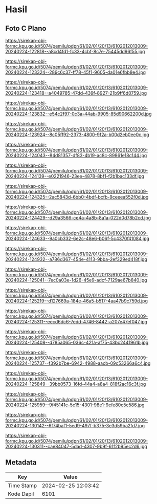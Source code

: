 # Hasil

## Foto C Plano

https://sirekap-obj-formc.kpu.go.id/5074/pemilu/pdpr/61/02/01/20/13/6102012013009-20240224-122818--a8cd4fd1-fc33-4cbf-8c7e-75445dd96f55.jpg

https://sirekap-obj-formc.kpu.go.id/5074/pemilu/pdpr/61/02/01/20/13/6102012013009-20240224-123324--289c6c37-ff78-45f1-9605-da01e6fbb8e4.jpg

https://sirekap-obj-formc.kpu.go.id/5074/pemilu/pdpr/61/02/01/20/13/6102012013009-20240224-123418--a4049785-47dd-439f-8927-21b9ff6d0759.jpg

https://sirekap-obj-formc.kpu.go.id/5074/pemilu/pdpr/61/02/01/20/13/6102012013009-20240224-123832--e54c2f97-0c3a-44ab-9905-85d90662200d.jpg

https://sirekap-obj-formc.kpu.go.id/5074/pemilu/pdpr/61/02/01/20/13/6102012013009-20240224-123924--8c05ff92-2373-4800-9f2a-b00d2eb0ee0c.jpg

https://sirekap-obj-formc.kpu.go.id/5074/pemilu/pdpr/61/02/01/20/13/6102012013009-20240224-124043--84d81357-df83-4b19-ac8c-89861e18c144.jpg

https://sirekap-obj-formc.kpu.go.id/5074/pemilu/pdpr/61/02/01/20/13/6102012013009-20240224-124139--e0221946-23ee-4878-8bf1-f2b1bac133df.jpg

https://sirekap-obj-formc.kpu.go.id/5074/pemilu/pdpr/61/02/01/20/13/6102012013009-20240224-124325--2ac5843d-6bb0-4bdf-bcfb-9ceeea552f0d.jpg

https://sirekap-obj-formc.kpu.go.id/5074/pemilu/pdpr/61/02/01/20/13/6102012013009-20240224-124429--d29a3566-ce4a-4a8b-8a1a-022d0d78b2cd.jpg

https://sirekap-obj-formc.kpu.go.id/5074/pemilu/pdpr/61/02/01/20/13/6102012013009-20240224-124633--9a0cb332-6e2c-48e6-b06f-5c4370f41084.jpg

https://sirekap-obj-formc.kpu.go.id/5074/pemilu/pdpr/61/02/01/20/13/6102012013009-20240224-124932--a786d367-454e-4113-9bba-2ef329ed418f.jpg

https://sirekap-obj-formc.kpu.go.id/5074/pemilu/pdpr/61/02/01/20/13/6102012013009-20240224-125041--7ec0a03e-1d26-45e9-adcf-7129ae67b840.jpg

https://sirekap-obj-formc.kpu.go.id/5074/pemilu/pdpr/61/02/01/20/13/6102012013009-20240224-125219--d127669a-184e-46a5-b517-4aa47b9c759d.jpg

https://sirekap-obj-formc.kpu.go.id/5074/pemilu/pdpr/61/02/01/20/13/6102012013009-20240224-125311--eecd6dc6-7edd-4746-8442-a207e47ef047.jpg

https://sirekap-obj-formc.kpu.go.id/5074/pemilu/pdpr/61/02/01/20/13/6102012013009-20240224-125408--d785a065-036c-421a-af75-43bc2441961b.jpg

https://sirekap-obj-formc.kpu.go.id/5074/pemilu/pdpr/61/02/01/20/13/6102012013009-20240224-125737--f392b7be-6942-4988-aacb-09c53266a6c4.jpg

https://sirekap-obj-formc.kpu.go.id/5074/pemilu/pdpr/61/02/01/20/13/6102012013009-20240224-125849--39bb0573-16fd-44a4-a8a4-818f2ac16c3f.jpg

https://sirekap-obj-formc.kpu.go.id/5074/pemilu/pdpr/61/02/01/20/13/6102012013009-20240224-125959--9f45141c-5c15-4301-98e1-9cfe80c5c586.jpg

https://sirekap-obj-formc.kpu.go.id/5074/pemilu/pdpr/61/02/01/20/13/6102012013009-20240224-130142--6f74baf1-5ed9-497f-b375-3e3d59ba2fd7.jpg

https://sirekap-obj-formc.kpu.go.id/5074/pemilu/pdpr/61/02/01/20/13/6102012013009-20240224-130311--cae84047-5dad-4307-9b9f-61f2b95ec2d6.jpg


## Metadata

| Key        | Value               |
| ---------- | ------------------- |
| Time Stamp | 2024-02-25 12:03:42 |
| Kode Dapil | 6101                |



